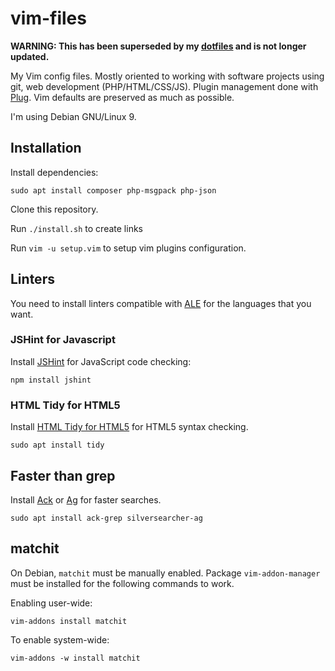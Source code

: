 vim-files
=========

**WARNING: This has been superseded by my [dotfiles](https://github.com/berarma/dotfiles) and is not longer updated.**

My Vim config files. Mostly oriented to working with software projects using
git, web development (PHP/HTML/CSS/JS). Plugin management done with
[Plug](https://raw.githubusercontent.com/junegunn/vim-plug). Vim defaults are
preserved as much as possible.

I'm using Debian GNU/Linux 9.

## Installation

Install dependencies:

```
sudo apt install composer php-msgpack php-json
```

Clone this repository.

Run ```./install.sh``` to create links

Run ```vim -u setup.vim``` to setup vim plugins configuration.

## Linters

You need to install linters compatible with [ALE](https://github.com/w0rp/ale)
for the languages that you want.

### JSHint for Javascript

Install [JSHint](https://github.com/jshint/jshint) for JavaScript code checking:

```
npm install jshint
```

### HTML Tidy for HTML5

Install [HTML Tidy for HTML5](https://github.com/w3c/tidy-html5) for HTML5
syntax checking.

```
sudo apt install tidy
```

## Faster than grep

Install [Ack](http://beyondgrep.com/) or [Ag](http://betterthanack.com/) for
faster searches.

```
sudo apt install ack-grep silversearcher-ag
```

## matchit

On Debian, `matchit` must be manually enabled. Package `vim-addon-manager` must be installed for the following commands to work.

Enabling user-wide:

```
vim-addons install matchit
```

To enable system-wide:

```
vim-addons -w install matchit
```


